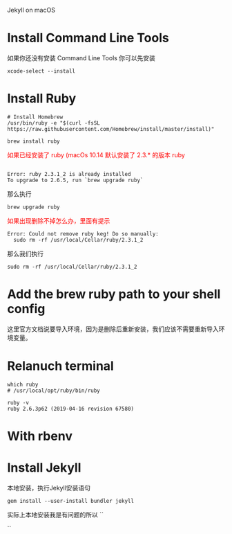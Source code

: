 Jekyll on macOS

# Install Command Line Tools

如果你还没有安装 Command Line Tools 你可以先安装
```
xcode-select --install
```

# Install Ruby

```
# Install Homebrew
/usr/bin/ruby -e "$(curl -fsSL https://raw.githubusercontent.com/Homebrew/install/master/install)"

brew install ruby
```
<font color="red">如果已经安装了 ruby (macOs 10.14 默认安装了 2.3.* 的版本 ruby</font>
```

Error: ruby 2.3.1_2 is already installed
To upgrade to 2.6.5, run `brew upgrade ruby`
```
那么执行
```
brew upgrade ruby
```

<font color="red">如果出现删除不掉怎么办，里面有提示</font>
```
Error: Could not remove ruby keg! Do so manually:
  sudo rm -rf /usr/local/Cellar/ruby/2.3.1_2
```

那么我们执行
```
sudo rm -rf /usr/local/Cellar/ruby/2.3.1_2
```



# Add the brew ruby path to your shell config
这里官方文档说要导入环境，因为是删除后重新安装，我们应该不需要重新导入环境变量。


# Relanuch terminal
```
which ruby
# /usr/local/opt/ruby/bin/ruby

ruby -v
ruby 2.6.3p62 (2019-04-16 revision 67580)

```

# With rbenv


# Install Jekyll

本地安装，执行Jekyll安装语句
```
gem install --user-install bundler jekyll
```
实际上本地安装我是有问题的所以
``

``